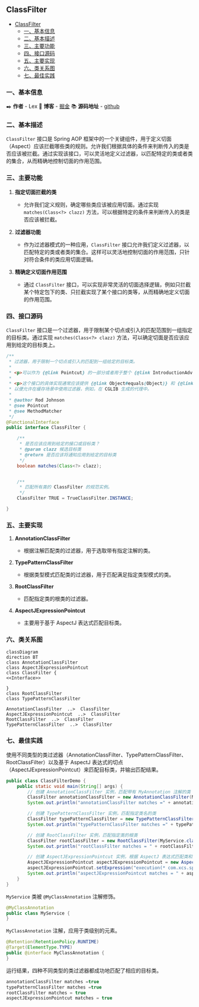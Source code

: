 ## ClassFilter

- [ClassFilter](#classfilter)
  - [一、基本信息](#一基本信息)
  - [二、基本描述](#二基本描述)
  - [三、主要功能](#三主要功能)
  - [四、接口源码](#四接口源码)
  - [五、主要实现](#五主要实现)
  - [六、类关系图](#六类关系图)
  - [七、最佳实践](#七最佳实践)


### 一、基本信息

✒️ **作者** - Lex 📝 **博客** - [掘金](https://juejin.cn/user/4251135018533068/posts) 📚 **源码地址** - [github](https://github.com/xuchengsheng/spring-reading)

### 二、基本描述

`ClassFilter` 接口是 Spring AOP 框架中的一个关键组件，用于定义切面（Aspect）应该拦截哪些类的规则。允许我们根据具体的条件来判断传入的类是否应该被拦截。通过实现该接口，可以灵活地定义过滤器，以匹配特定的类或者类的集合，从而精确地控制切面的作用范围。

### 三、主要功能

1. **指定切面拦截的类**

   + 允许我们定义规则，确定哪些类应该被应用切面。通过实现 `matches(Class<?> clazz)` 方法，可以根据特定的条件来判断传入的类是否应该被拦截。

2. **过滤器功能**

   + 作为过滤器模式的一种应用，`ClassFilter` 接口允许我们定义过滤器，以匹配特定的类或者类的集合。这样可以灵活地控制切面的作用范围，只针对符合条件的类应用切面逻辑。

3. **精确定义切面作用范围**

   + 通过 `ClassFilter` 接口，可以实现非常灵活的切面选择逻辑，例如只拦截某个特定包下的类、只拦截实现了某个接口的类等，从而精确地定义切面的作用范围。

### 四、接口源码

`ClassFilter` 接口是一个过滤器，用于限制某个切点或引入的匹配范围到一组指定的目标类。通过实现 `matches(Class<?> clazz)` 方法，可以确定切面是否应该应用到给定的目标类上。

```java
/**
 * 过滤器，用于限制一个切点或引入的匹配到一组给定的目标类。
 *
 * <p>可以作为 {@link Pointcut} 的一部分或者用于整个 {@link IntroductionAdvisor} 的定位。
 *
 * <p>这个接口的具体实现通常应该提供 {@link Object#equals(Object)} 和 {@link Object#hashCode()} 的适当实现，
 * 以便允许在缓存场景中使用过滤器，例如，在 CGLIB 生成的代理中。
 *
 * @author Rod Johnson
 * @see Pointcut
 * @see MethodMatcher
 */
@FunctionalInterface
public interface ClassFilter {

	/**
	 * 是否应该应用到给定的接口或目标类？
	 * @param clazz 候选目标类
	 * @return 是否应该将通知应用到给定的目标类
	 */	
	boolean matches(Class<?> clazz);


	/**
	 * 匹配所有类的 ClassFilter 的规范实例。
	 */
	ClassFilter TRUE = TrueClassFilter.INSTANCE;

}

```

### 五、主要实现

1. **AnnotationClassFilter**

   - 根据注解匹配类的过滤器，用于选取带有指定注解的类。

2. **TypePatternClassFilter** 

   + 根据类型模式匹配类的过滤器，用于匹配满足指定类型模式的类。

3. **RootClassFilter** 

   + 匹配指定类的根类的过滤器。

4. **AspectJExpressionPointcut**

   + 主要用于基于 AspectJ 表达式匹配目标类。

### 六、类关系图

~~~mermaid
classDiagram
direction BT
class AnnotationClassFilter
class AspectJExpressionPointcut
class ClassFilter {
<<Interface>>

}
class RootClassFilter
class TypePatternClassFilter

AnnotationClassFilter  ..>  ClassFilter 
AspectJExpressionPointcut  ..>  ClassFilter 
RootClassFilter  ..>  ClassFilter 
TypePatternClassFilter  ..>  ClassFilter 

~~~



### 七、最佳实践

使用不同类型的类过滤器（AnnotationClassFilter、TypePatternClassFilter、RootClassFilter）以及基于 AspectJ 表达式的切点（AspectJExpressionPointcut）来匹配目标类，并输出匹配结果。

```java
public class ClassFilterDemo {
    public static void main(String[] args) {
        // 创建 AnnotationClassFilter 实例，匹配带有 MyAnnotation 注解的类
        ClassFilter annotationClassFilter = new AnnotationClassFilter(MyClassAnnotation.class);
        System.out.println("annotationClassFilter matches =" + annotationClassFilter.matches(MyService.class));

        // 创建 TypePatternClassFilter 实例，匹配指定类名的类
        ClassFilter typePatternClassFilter = new TypePatternClassFilter("com.xcs.spring.MyService");
        System.out.println("typePatternClassFilter matches =" + typePatternClassFilter.matches(MyService.class));

        // 创建 RootClassFilter 实例，匹配指定类的根类
        ClassFilter rootClassFilter = new RootClassFilter(MyService.class);
        System.out.println("rootClassFilter matches = " + rootClassFilter.matches(MySubService.class));

        // 创建 AspectJExpressionPointcut 实例，根据 AspectJ 表达式匹配类和方法
        AspectJExpressionPointcut aspectJExpressionPointcut = new AspectJExpressionPointcut();
        aspectJExpressionPointcut.setExpression("execution(* com.xcs.spring.MyService.*(..))");
        System.out.println("aspectJExpressionPointcut matches = " + aspectJExpressionPointcut.matches(MyService.class));
    }
}
```

`MyService` 类被 `@MyClassAnnotation` 注解修饰。

```java
@MyClassAnnotation
public class MyService {
}
```

`MyClassAnnotation` 注解，应用于类级别的元素。

```java
@Retention(RetentionPolicy.RUNTIME)
@Target(ElementType.TYPE)
public @interface MyClassAnnotation {
}
```

运行结果，四种不同类型的类过滤器都成功地匹配了相应的目标类。

```java
annotationClassFilter matches =true
typePatternClassFilter matches =true
rootClassFilter matches = true
aspectJExpressionPointcut matches = true
```
